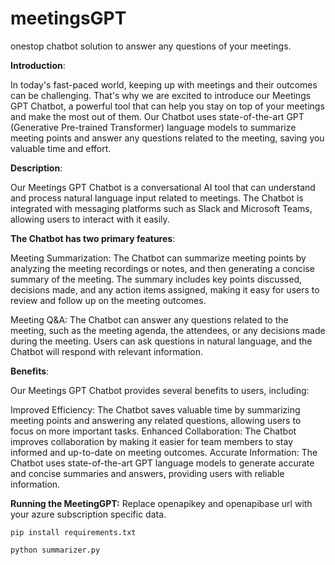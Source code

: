 # meetingsGPT
onestop chatbot solution to answer any questions of your meetings.

**Introduction**:

In today's fast-paced world, keeping up with meetings and their outcomes can be challenging. That's why we are excited to introduce our Meetings GPT Chatbot, a powerful tool that can help you stay on top of your meetings and make the most out of them. Our Chatbot uses state-of-the-art GPT (Generative Pre-trained Transformer) language models to summarize meeting points and answer any questions related to the meeting, saving you valuable time and effort.

**Description**:

Our Meetings GPT Chatbot is a conversational AI tool that can understand and process natural language input related to meetings. The Chatbot is integrated with messaging platforms such as Slack and Microsoft Teams, allowing users to interact with it easily.

**The Chatbot has two primary features**:

Meeting Summarization: The Chatbot can summarize meeting points by analyzing the meeting recordings or notes, and then generating a concise summary of the meeting. The summary includes key points discussed, decisions made, and any action items assigned, making it easy for users to review and follow up on the meeting outcomes.

Meeting Q&A: The Chatbot can answer any questions related to the meeting, such as the meeting agenda, the attendees, or any decisions made during the meeting. Users can ask questions in natural language, and the Chatbot will respond with relevant information.

**Benefits**:

Our Meetings GPT Chatbot provides several benefits to users, including:

Improved Efficiency: The Chatbot saves valuable time by summarizing meeting points and answering any related questions, allowing users to focus on more important tasks.
Enhanced Collaboration: The Chatbot improves collaboration by making it easier for team members to stay informed and up-to-date on meeting outcomes.
Accurate Information: The Chatbot uses state-of-the-art GPT language models to generate accurate and concise summaries and answers, providing users with reliable information.

**Running the MeetingGPT:**
Replace openapikey and openapibase url with your azure subscription specific data.

`pip install requirements.txt`

`python summarizer.py`
